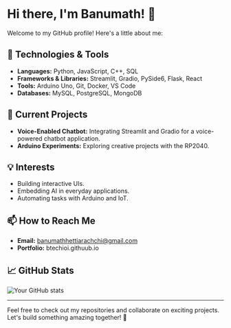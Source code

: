 # Hi there, I'm Banumath! 👋

Welcome to my GitHub profile! Here's a little about me:

## 🔧 Technologies & Tools

- **Languages:** Python, JavaScript, C++, SQL
- **Frameworks & Libraries:** Streamlit, Gradio, PySide6, Flask, React
- **Tools:** Arduino Uno, Git, Docker, VS Code
- **Databases:** MySQL, PostgreSQL, MongoDB

## 🌱 Current Projects

- **Voice-Enabled Chatbot:** Integrating Streamlit and Gradio for a voice-powered chatbot application.
- **Arduino Experiments:** Exploring creative projects with the RP2040.


## 💡 Interests

- Building interactive UIs.
- Embedding AI in everyday applications.
- Automating tasks with Arduino and IoT.
## 📫 How to Reach Me

- **Email:** banumathhettiarachchi@gmail.com
- **Portfolio:** btechioi.githuub.io

## 📈 GitHub Stats

![Your GitHub stats](https://github-readme-stats.vercel.app/api?username=yourusername&show_icons=true&theme=radical)

---

Feel free to check out my repositories and collaborate on exciting projects. Let's build something amazing together! 🚀

